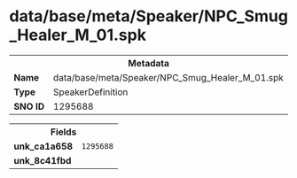 <h1>data/base/meta/Speaker/NPC_Smug_Healer_M_01.spk</h1><table><tr><th colspan="100%">Metadata</th></tr><tr><td><b>Name</b></td><td>data/base/meta/Speaker/NPC_Smug_Healer_M_01.spk</td></tr><tr><td><b>Type</b></td><td>SpeakerDefinition</td></tr><tr><td><b>SNO ID</b></td><td>1295688</td></tr></table>

<table><tr><th colspan="100%">Fields</th></tr><tr><td><b>unk_ca1a658</b></td><td><code>1295688</code></td></tr><tr><td><b>unk_8c41fbd</b></td><td></td></tr></table>

